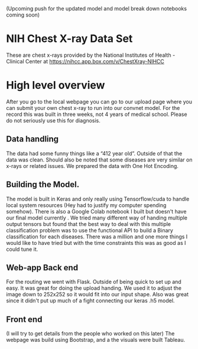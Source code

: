 (Upcoming push for the updated model and model break down notebooks coming soon)

# NIH Chest X-ray Data Set
These are chest x-rays provided by the National Institutes of Health - Clinical Center at https://nihcc.app.box.com/v/ChestXray-NIHCC

# High level overview
After you go to the local webpage you can go to our upload page where you can submit your own chest x-ray to run into our convnet model.
For the record this was built in three weeks, not 4 years of medical school. Please do not seriously use this for diagnosis.

## Data handling
The data had some funny things like a “412 year old”. Outside of that the data was clean.
Should also be noted that some diseases are very similar on x-rays or related issues.
We prepared the data with One Hot Encoding. 

## Building the Model.
The model is built in Keras and only really using Tensorflow/cuda to handle local system resources (Hey had to justify my computer spending somehow). There is also a Google Colab notebook I built but doesn't have our final model currently . 
We tried many different way of handing multiple output tensors but found that the best way to deal with this multiple classification problem was to use the functional API to build a Binary classification for each diseases. There was a million and one more things I would like to have tried but with the time constraints this was as good as I could tune it.

## Web-app Back end
For the routing we went with Flask.
Outside of being quick to set up and easy. It was great for doing the upload handing.
We used it to adjust the image down to 252x252 so it would fit into our input shape.
Also was great since it didn't put up much of a fight connecting our keras .h5 model.

## Front end
(I will try to get details from the people who worked on this later)
The webpage was build using Bootstrap, and a the visuals were built Tableau.

